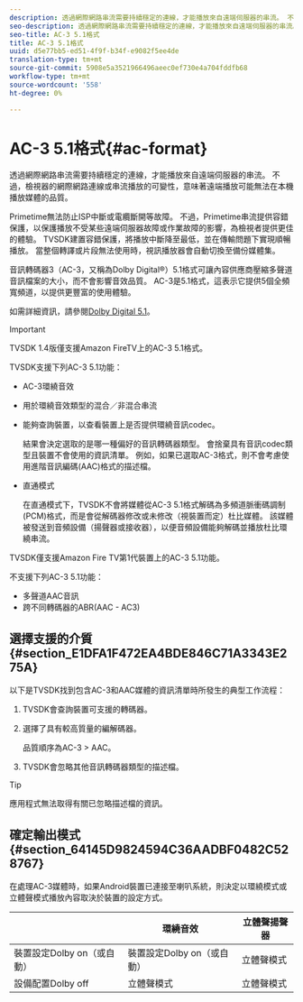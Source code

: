 ```yaml
---
description: 透過網際網路串流需要持續穩定的連線，才能播放來自遠端伺服器的串流。 不過，檢視器的網際網路連線或串流播放的可變性，意味著遠端播放可能無法在本機播放媒體的品質。
seo-description: 透過網際網路串流需要持續穩定的連線，才能播放來自遠端伺服器的串流。 不過，檢視器的網際網路連線或串流播放的可變性，意味著遠端播放可能無法在本機播放媒體的品質。
seo-title: AC-3 5.1格式
title: AC-3 5.1格式
uuid: d5e77bb5-ed51-4f9f-b34f-e9082f5ee4de
translation-type: tm+mt
source-git-commit: 5908e5a3521966496aeec0ef730e4a704fddfb68
workflow-type: tm+mt
source-wordcount: '558'
ht-degree: 0%

---
```



# AC-3 5.1格式{#ac-format}

透過網際網路串流需要持續穩定的連線，才能播放來自遠端伺服器的串流。 不過，檢視器的網際網路連線或串流播放的可變性，意味著遠端播放可能無法在本機播放媒體的品質。

Primetime無法防止ISP中斷或電纜斷開等故障。 不過，Primetime串流提供容錯保護，以保護播放不受某些遠端伺服器故障或作業故障的影響，為檢視者提供更佳的體驗。 TVSDK建置容錯保護，將播放中斷降至最低，並在傳輸問題下實現順暢播放。 當整個轉譯或片段無法使用時，視訊播放器會自動切換至備份媒體集。

音訊轉碼器3（AC-3，又稱為Dolby Digital®）5.1格式可讓內容供應商壓縮多聲道音訊檔案的大小，而不會影響音效品質。 AC-3是5.1格式，這表示它提供5個全頻寬頻道，以提供更豐富的使用體驗。

如需詳細資訊，請參閱[Dolby Digital 5.1](https://www.dolby.com/us/en/technologies/dolby-digital.html)。

>[!IMPORTANT]
>
>TVSDK 1.4版僅支援Amazon FireTV上的AC-3 5.1格式。

TVSDK支援下列AC-3 5.1功能：

* AC-3環繞音效
* 用於環繞音效類型的混合／非混合串流
* 能夠查詢裝置，以查看裝置上是否提供環繞音訊codec。

   結果會決定選取的是哪一種偏好的音訊轉碼器類型。 會捨棄具有音訊codec類型且裝置不會使用的資訊清單。 例如，如果已選取AC-3格式，則不會考慮使用進階音訊編碼(AAC)格式的描述檔。
* 直通模式

   在直通模式下，TVSDK不會將媒體從AC-3 5.1格式解碼為多頻道脈衝碼調制(PCM)格式，而是會從解碼器修改或未修改（視裝置而定）杜比媒體。 該媒體被發送到音頻設備（揚聲器或接收器），以便音頻設備能夠解碼並播放杜比環繞串流。

TVSDK僅支援Amazon Fire TV第1代裝置上的AC-3 5.1功能。

不支援下列AC-3 5.1功能：

* 多聲道AAC音訊
* 跨不同轉碼器的ABR(AAC - AC3)

## 選擇支援的介質{#section_E1DFA1F472EA4BDE846C71A3343E275A}

以下是TVSDK找到包含AC-3和AAC媒體的資訊清單時所發生的典型工作流程：

1. TVSDK會查詢裝置可支援的轉碼器。
1. 選擇了具有較高質量的編解碼器。

   品質順序為AC-3 > AAC。
1. TVSDK會忽略其他音訊轉碼器類型的描述檔。

>[!TIP]
>
>應用程式無法取得有關已忽略描述檔的資訊。

## 確定輸出模式{#section_64145D9824594C36AADBF0482C528767}

在處理AC-3媒體時，如果Android裝置已連接至喇叭系統，則決定以環繞模式或立體聲模式播放內容取決於裝置的設定方式。

|  | 環繞音效 | 立體聲揚聲器 |
|---|---|---|
| 裝置設定Dolby on（或自動） | 裝置設定Dolby on（或自動） | 立體聲模式 |
| 設備配置Dolby off | 立體聲模式 | 立體聲模式 |

